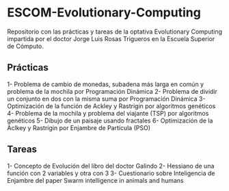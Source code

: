 # ESCOM-Evolutionary-Computing
Repositorio con las prácticas y tareas de la optativa Evolutionary Computing impartida por el doctor Jorge Luis Rosas Trigueros en la Escuela Superior de Cómputo.

## Prácticas
1- Problema de cambio de monedas, subadena más larga en común y problema de la mochila por Programación Dinámica
2- Problema de dividir un conjunto en dos con la misma suma por Programación Dinámica
3- Optimización de la función de Ackley y Rastrigin por algoritmos genéticos
4- Problema de la mochila y problema del viajante (TSP) por algoritmos genéticos
5- Dibujo de un paisaje usando fractales
6- Optimización de la Aclkey y Rastrigin por Enjambre de Partícula (PSO)

## Tareas
1- Concepto de Evolución del libro del doctor Galindo
2- Hessiano de una función con 2 variables y otra con 3
3- Cuestionario sobre Inteligencia de Enjambre del paper Swarm intelligence in animals and humans
